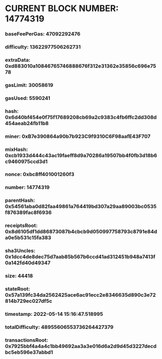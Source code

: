 # CURRENT BLOCK NUMBER: 14774319

### baseFeePerGas: 47092292476
### difficulty: 13622977506262731
### extraData: 0xd883010a10846765746888676f312e31362e35856c696e7578
### gasLimit: 30058619
### gasUsed: 5590241
### hash: 0x6d40bf454e0f75f17689208cb69a2c9383c4fb6ffc2dd308d454aeab24fb11b8
### miner: 0xB7e390864a90b7b923C9f9310C6F98aafE43F707
### mixHash: 0xcb1933d444c43ac19faeff8d9a70286a19507bb4f0fb3d18b6c9460975ccd3d1
### nonce: 0xbc8ff401001260f3
### number: 14774319
### parentHash: 0x54561aba0d82faa49861a764419bd307a29aa89003bc0535f876389fac8f6936
### receiptsRoot: 0x8d6105df1dd86873087b4cbcb9d050997758793c8791e84da0e5b531c15fa383
### sha3Uncles: 0x1dcc4de8dec75d7aab85b567b6ccd41ad312451b948a7413f0a142fd40d49347
### size: 44418
### stateRoot: 0x57a139fc34da2562425ace6ac91ecc2e8346635d890c3e72814b729ec027df5c
### timestamp: 2022-05-14 15:16:47.518995
### totalDifficulty: 48955606553736264427379
### transactionsRoot: 0x7925bbf4a4a4c1bb49692aa3a3e016d6a2d9d45d3227decdbc5eb596e37abbd1
